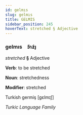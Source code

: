 ```yaml
---
id: gelmıs
slug: gelmıs
title: GELMIS
sidebar_position: 245
hoverText: stretched § Adjective
---
```


### gelmıs&emsp;<span kind="abugida">ꜿ͊ɿƶ́ȷ</span>

*stretched* **§** Adjective

**Verb**: to be stretched

**Noun**: stretchedness

**Modifier**: stretched

Turkish germiş [gɛlmɪʃ]

*Turkic Language Family*